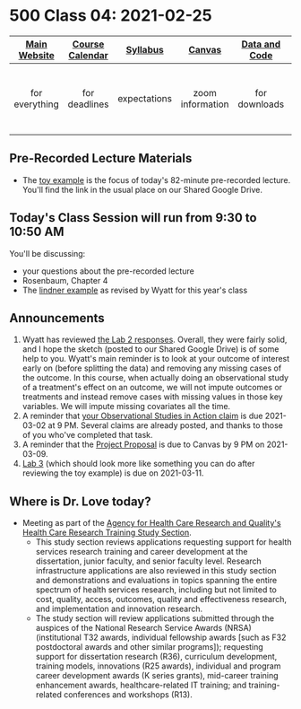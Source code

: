 # 500 Class 04: 2021-02-25

[Main Website](https://thomaselove.github.io/500/) | [Course Calendar](https://thomaselove.github.io/500/calendar.html) | [Syllabus](https://thomaselove.github.io/500-2021-syllabus/) | [Canvas](https://canvas.case.edu) | [Data and Code](https://github.com/THOMASELOVE/500-data) | Need Help?
:-----------: | :--------------: | :----------: | :---------: | :-------------: | :-----------: 
for everything | for deadlines | expectations | zoom information | for downloads | email `500-help` at `case dot edu`

## Pre-Recorded Lecture Materials

- The [toy example](https://github.com/THOMASELOVE/500-data/tree/master/toy2021) is the focus of today's 82-minute pre-recorded lecture. You'll find the link in the usual place on our Shared Google Drive.

## Today's Class Session will run from 9:30 to 10:50 AM

You'll be discussing:

- your questions about the pre-recorded lecture
- Rosenbaum, Chapter 4
- The [lindner example](https://github.com/THOMASELOVE/500-data/tree/master/lindner) as revised by Wyatt for this year's class

## Announcements

1. Wyatt has reviewed [the Lab 2 responses](https://github.com/THOMASELOVE/500-2021/tree/master/labs/lab2). Overall, they were fairly solid, and I hope the sketch (posted to our Shared Google Drive) is of some help to you. Wyatt's main reminder is to look at your outcome of interest early on (before splitting the data) and removing any missing cases of the outcome. In this course, when actually doing an observational study of a treatment's effect on an outcome, we will not impute outcomes or treatments and instead remove cases with missing values in those key variables. We will impute missing covariates all the time.
2. A reminder that [your Observational Studies in Action claim](https://github.com/THOMASELOVE/500-2021/tree/master/osia) is due 2021-03-02 at 9 PM. Several claims are already posted, and thanks to those of you who've completed that task.
3. A reminder that the [Project Proposal](https://github.com/THOMASELOVE/500-2021/blob/master/project/01_proposal.md) is due to Canvas by 9 PM on 2021-03-09.
4. [Lab 3](https://github.com/THOMASELOVE/500-2021/tree/master/labs) (which should look more like something you can do after reviewing the toy example) is due on 2021-03-11.

## Where is Dr. Love today?

- Meeting as part of the [Agency for Health Care Research and Quality's](https://www.ahrq.gov/) [Health Care Research Training Study Section](https://www.ahrq.gov/funding/process/study-section/hcrtrst.html).
    - This study section reviews applications requesting support for health services research training and career development at the dissertation, junior faculty, and senior faculty level. Research infrastructure applications are also reviewed in this study section and demonstrations and evaluations in topics spanning the entire spectrum of health services research, including but not limited to cost, quality, access, outcomes, quality and effectiveness research, and implementation and innovation research. 
    - The study section will review applications submitted through the auspices of the National Research Service Awards (NRSA) (institutional T32 awards, individual fellowship awards [such as F32 postdoctoral awards and other similar programs]); requesting support for dissertation research (R36), curriculum development, training models, innovations (R25 awards), individual and program career development awards (K series grants), mid-career training enhancement awards, healthcare-related IT training; and training-related conferences and workshops (R13).
